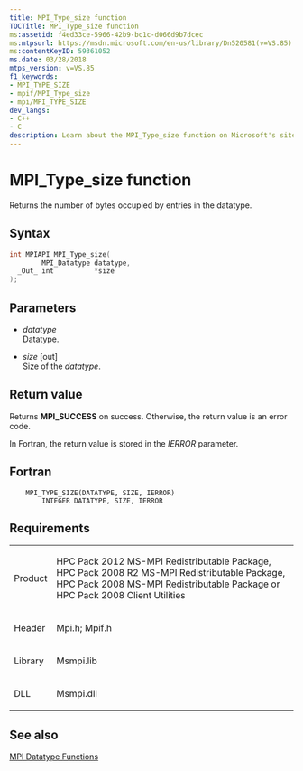 ```yaml
---
title: MPI_Type_size function
TOCTitle: MPI_Type_size function
ms:assetid: f4ed33ce-5966-42b9-bc1c-d066d9b7dcec
ms:mtpsurl: https://msdn.microsoft.com/en-us/library/Dn520581(v=VS.85)
ms:contentKeyID: 59361052
ms.date: 03/28/2018
mtps_version: v=VS.85
f1_keywords:
- MPI_TYPE_SIZE
- mpif/MPI_Type_size
- mpi/MPI_TYPE_SIZE
dev_langs:
- C++
- C
description: Learn about the MPI_Type_size function on Microsoft's site. Understand its syntax, parameters, return values, and its role in data type functions.
---
```


# MPI\_Type\_size function

Returns the number of bytes occupied by entries in the datatype.

## Syntax

``` c++
int MPIAPI MPI_Type_size(
        MPI_Datatype datatype,
  _Out_ int          *size
);
```

## Parameters

  - *datatype*  
    Datatype.

  - *size* \[out\]  
    Size of the *datatype*.

## Return value

Returns **MPI\_SUCCESS** on success. Otherwise, the return value is an error code.

In Fortran, the return value is stored in the *IERROR* parameter.

## Fortran

``` FORTRAN
    MPI_TYPE_SIZE(DATATYPE, SIZE, IERROR)
        INTEGER DATATYPE, SIZE, IERROR
```

## Requirements

<table>
<colgroup>
<col/>
<col/>
</colgroup>
<tbody>
<tr class="odd">
<td><p>Product</p></td>
<td><p>HPC Pack 2012 MS-MPI Redistributable Package, HPC Pack 2008 R2 MS-MPI Redistributable Package, HPC Pack 2008 MS-MPI Redistributable Package or HPC Pack 2008 Client Utilities</p></td>
</tr>
<tr class="even">
<td><p>Header</p></td>
<td>Mpi.h;
Mpif.h</td>
</tr>
<tr class="odd">
<td><p>Library</p></td>
<td>Msmpi.lib</td>
</tr>
<tr class="even">
<td><p>DLL</p></td>
<td>Msmpi.dll</td>
</tr>
</tbody>
</table>


## See also

[MPI Datatype Functions](mpi-datatype-functions.md)

